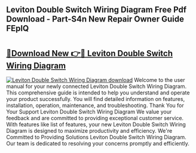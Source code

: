 ## Leviton Double Switch Wiring Diagram Free Pdf Download - Part-S4n New Repair Owner Guide FEplQ

# <h2><a href="http://dfumj2.blite.top/?on=Leviton+Double+Switch+Wiring+Diagram">🔗Download New 👉🔴 Leviton Double Switch Wiring Diagram</a></h2>

[![Leviton Double Switch Wiring Diagram download](https://i.imgur.com/lujVjoI.png)](http://dfumj2.blite.top/?on=Leviton+Double+Switch+Wiring+Diagram)
Welcome to the user manual for your newly connected Leviton Double Switch Wiring Diagram. This comprehensive guide is intended to help you understand and operate your product successfully. You will find detailed information on features, installation, operation, maintenance, and troubleshooting. Thank You for Your Support Leviton Double Switch Wiring Diagram We value your feedback and are committed to providing exceptional customer service. With features like list of features, your new Leviton Double Switch Wiring Diagram is designed to maximize productivity and efficiency. We're Committed to Providing Solutions Leviton Double Switch Wiring Diagram. Our team is dedicated to resolving your concerns promptly and efficiently.
